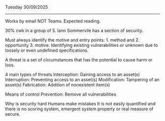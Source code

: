 Tuesday 30/09/2025

---
Works by email NOT Teams.
Expected reading.

30% cwk in a group of 5.
Iann Sommervile has a section of security. 

Must always identify the motive and entry points: 1. method and 2. opportunity 3. motive. Identifying existing vulnerabilities or unknown due to loosely or even undefined specifications.

A threat is a set of circumstances that has the potential to cause harm or loss.

4 main types of threats
	Interception: Gaining access to an asset(s)
	Interruption: Preventing access to an asset(s)
	Modification: Tampering of an asset(s)
	Fabrication: Addition of nonexistent item(s)

Means of control
	Prevention: Remove all vulnerabilities
	
Why is security hard
	Humans make mistakes
	It is not easily quantified and there is no scoring system, emergent system property or real 	measure of secure.